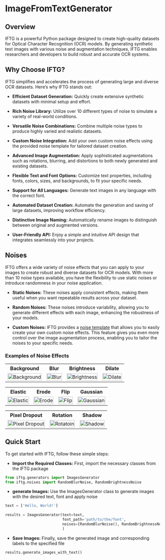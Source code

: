 
# **ImageFromTextGenerator**

## **Overview**
IFTG is a powerful Python package designed to create high-quality datasets for Optical Character Recognition (OCR) models. By generating synthetic text images with various noise and augmentation techniques, IFTG enables researchers and developers to build robust and accurate OCR systems.
        
## **Why Choose IFTG?**
IFTG simplifies and accelerates the process of generating large and diverse OCR datasets. Here’s why IFTG stands out:

- **Efficient Dataset Generation:** Quickly create extensive synthetic datasets with minimal setup and effort.

- **Rich Noise Library:** Utilize over 10 different types of noise to simulate a variety of real-world conditions.

- **Versatile Noise Combinations:** Combine multiple noise types to produce highly varied and realistic datasets.

- **Custom Noise Integration:** Add your own custom noise effects using the provided noise template for tailored dataset creation.

- **Advanced Image Augmentation:** Apply sophisticated augmentations such as rotations, blurring, and distortions to both newly generated and existing datasets.

- **Flexible Text and Font Options:** Customize text properties, including fonts, colors, sizes, and backgrounds, to fit your specific needs.
- **Support for All Languages:** Generate text images in any language with the correct font.

- **Automated Dataset Creation:** Automate the generation and saving of large datasets, improving workflow efficiency.

- **Distinctive Image Naming:** Automatically rename images to distinguish between original and augmented versions.

- **User-Friendly API:** Enjoy a simple and intuitive API design that integrates seamlessly into your projects.

## **Noises**
IFTG offers a wide variety of noise effects that you can apply to your images to create robust and diverse datasets for OCR models. With more than 10 noise types available, you have the flexibility to use static noises or introduce randomness in your noise application.

- **Static Noises:** These noises apply consistent effects, making them useful when you want repeatable results across your dataset.
  
- **Random Noises:** These noises introduce variability, allowing you to generate different effects with each image, 
enhancing the robustness of your models.
  
- **Custom Noises:** IFTG provides a [noise template](https://github.com/OmarSamirz/ImageFromTextGenerator/blob/main/noise_template.py) that allows you to easily create your own custom noise effects. This feature gives you even more control over the image augmentation process, enabling you to tailor the noises to your specific needs.

### **Examples of Noise Effects**

<table>
  <tr>
    <th>Background</th>
    <th>Blur</th>
    <th>Brightness</th>
    <th>Dilate</th>
  </tr>
  <tr>
    <td><img src="../assets/background_img.png" alt="Background" width="100%"></td>
    <td><img src="../assets/blur_img.png" alt="Blur" width="100%"></td>
    <td><img src="../assets/brightness_img.png" alt="Brightness" width="100%"></td>
    <td><img src="../assets/dilate_img.png" alt="Dilate" width="100%"></td>
  </tr>
</table>

<table>
  <tr>
    <th>Elastic</th>
    <th>Erode</th>
    <th>Flip</th>
    <th>Gaussian</th>
  </tr>
  <tr>
    <td><img src="../assets/elastic_img.png" alt="Elastic" width="100%"></td>
    <td><img src="../assets/erode_img.png" alt="Erode" width="100%"></td>
    <td><img src="../assets/flip_img.png" alt="Flip" width="100%"></td>
    <td><img src="../assets/gaussian_img.png" alt="Gaussian" width="100%"></td>
  </tr>
</table>

<table>
  <tr>
    <th>Pixel Dropout</th>
    <th>Rotation</th>
    <th>Shadow</th>
  </tr>
  <tr>
    <td><img src="../assets/pixeldropout_img.png" alt="Pixel Dropout" width="100%"></td>
    <td><img src="../assets/rotation_img.png" alt="Rotatoin" width="100%"></td>
    <td><img src="../assets/shadow_img.png" alt="Shadow" width="100%"></td>
  </tr>
</table>

## **Quick Start**
To get started with IFTG, follow these simple steps:

- **Import the Required Classes:** First, import the necessary classes from the IFTG package
```python
from iftg.generators import ImagesGenerator
from iftg.noises import RandomBlurNoise, RandomBrightnessNoise
```
    
- **generate Images:** Use the ImagesGenerator class to generate images with the desired text, font and apply noise
```python
text = ['Hello, World!']
    
results = ImagesGenerator(text=text,
                          font_path='path/to/the/font',
                          noises=[RandomBlurNoise(), RandomBrightnessNoise()],                                    
                          )
```
- **Save Images:** Finally, save the generated image and corresponding labels to the specified file
```py
results.generate_images_with_text()
```